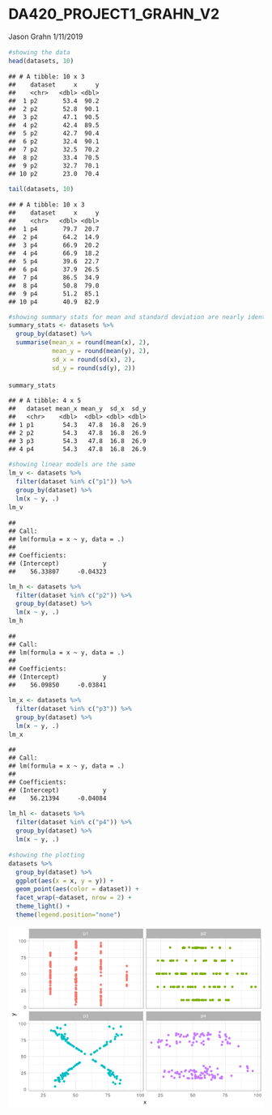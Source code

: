 DA420\_PROJECT1\_GRAHN\_V2
================
Jason Grahn
1/11/2019

``` r
#showing the data
head(datasets, 10)
```

    ## # A tibble: 10 x 3
    ##    dataset     x     y
    ##    <chr>   <dbl> <dbl>
    ##  1 p2       53.4  90.2
    ##  2 p2       52.8  90.1
    ##  3 p2       47.1  90.5
    ##  4 p2       42.4  89.5
    ##  5 p2       42.7  90.4
    ##  6 p2       32.4  90.1
    ##  7 p2       32.5  70.2
    ##  8 p2       33.4  70.5
    ##  9 p2       32.7  70.1
    ## 10 p2       23.0  70.4

``` r
tail(datasets, 10)
```

    ## # A tibble: 10 x 3
    ##    dataset     x     y
    ##    <chr>   <dbl> <dbl>
    ##  1 p4       79.7  20.7
    ##  2 p4       64.2  14.9
    ##  3 p4       66.9  20.2
    ##  4 p4       66.9  18.2
    ##  5 p4       39.6  22.7
    ##  6 p4       37.9  26.5
    ##  7 p4       86.5  34.9
    ##  8 p4       50.8  79.0
    ##  9 p4       51.2  85.1
    ## 10 p4       40.9  82.9

``` r
#showing summary stats for mean and standard deviation are nearly identical
summary_stats <- datasets %>%
  group_by(dataset) %>% 
  summarise(mean_x = round(mean(x), 2),
            mean_y = round(mean(y), 2),
            sd_x = round(sd(x), 2),
            sd_y = round(sd(y), 2)) 

summary_stats
```

    ## # A tibble: 4 x 5
    ##   dataset mean_x mean_y  sd_x  sd_y
    ##   <chr>    <dbl>  <dbl> <dbl> <dbl>
    ## 1 p1        54.3   47.8  16.8  26.9
    ## 2 p2        54.3   47.8  16.8  26.9
    ## 3 p3        54.3   47.8  16.8  26.9
    ## 4 p4        54.3   47.8  16.8  26.9

``` r
#showing linear models are the same
lm_v <- datasets %>% 
  filter(dataset %in% c("p1")) %>% 
  group_by(dataset) %>% 
  lm(x ~ y, .)
lm_v
```

    ## 
    ## Call:
    ## lm(formula = x ~ y, data = .)
    ## 
    ## Coefficients:
    ## (Intercept)            y  
    ##    56.33807     -0.04323

``` r
lm_h <- datasets %>% 
  filter(dataset %in% c("p2")) %>% 
  group_by(dataset) %>% 
  lm(x ~ y, .)
lm_h
```

    ## 
    ## Call:
    ## lm(formula = x ~ y, data = .)
    ## 
    ## Coefficients:
    ## (Intercept)            y  
    ##    56.09850     -0.03841

``` r
lm_x <- datasets %>% 
  filter(dataset %in% c("p3")) %>% 
  group_by(dataset) %>% 
  lm(x ~ y, .)
lm_x
```

    ## 
    ## Call:
    ## lm(formula = x ~ y, data = .)
    ## 
    ## Coefficients:
    ## (Intercept)            y  
    ##    56.21394     -0.04084

``` r
lm_hl <- datasets %>% 
  filter(dataset %in% c("p4")) %>% 
  group_by(dataset) %>% 
  lm(x ~ y, .)
```

``` r
#showing the plotting
datasets %>% 
  group_by(dataset) %>%
  ggplot(aes(x = x, y = y)) +
  geom_point(aes(color = dataset)) +
  facet_wrap(~dataset, nrow = 2) +
  theme_light() +
  theme(legend.position="none")
```

![](DA420_Project1_GRAHN_v2_files/figure-markdown_github/unnamed-chunk-4-1.png)
